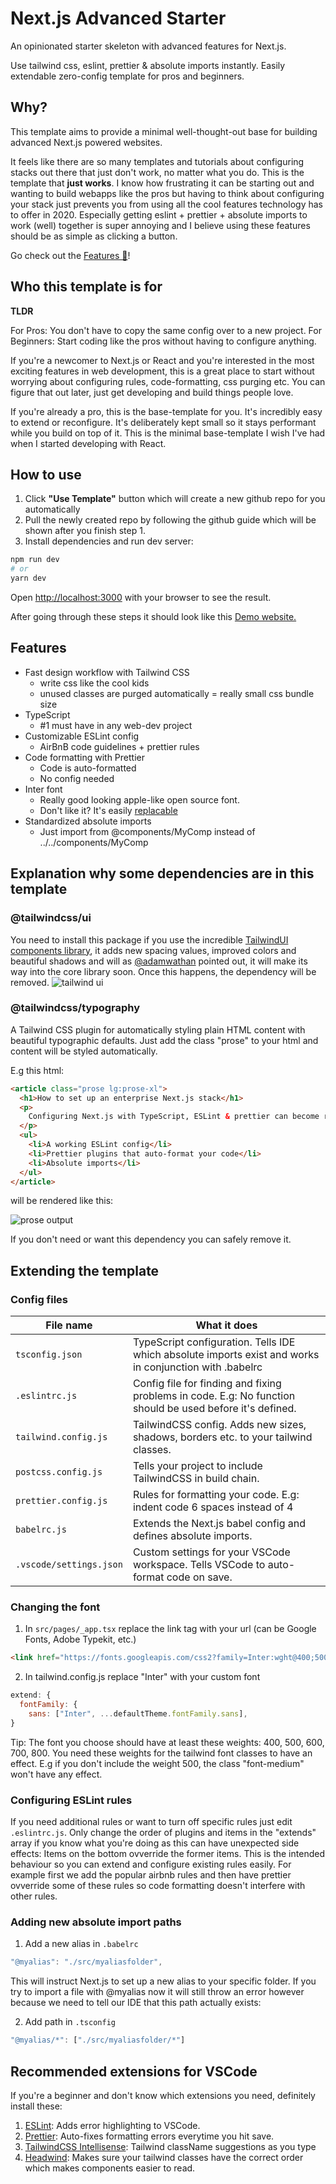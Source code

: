 # Next.js Advanced Starter

An opinionated starter skeleton with advanced features for Next.js.

Use tailwind css, eslint, prettier & absolute imports instantly.
Easily extendable zero-config template for pros and beginners.

## Why?

This template aims to provide a minimal well-thought-out base for building advanced Next.js powered websites.

It feels like there are so many templates and tutorials about configuring stacks out there that just don't work, no matter what you do. This is the template that **just works**. I know how frustrating it can be starting out and wanting to build webapps like the pros but having to think about configuring your stack just prevents you from using all the cool features technology has to offer in 2020. Especially getting eslint + prettier + absolute imports to work (well) together is super annoying and I believe using these features should be as simple as clicking a button.

Go check out the [Features 🎁](#features)!

## Who this template is for

**TLDR**

For Pros: You don't have to copy the same config over to a new project.
For Beginners: Start coding like the pros without having to configure anything.

If you're a newcomer to Next.js or React and you're interested in the most exciting features in web development, this is a great place to start without worrying about configuring rules, code-formatting, css purging etc. You can figure that out later, just get developing and build things people love.

If you're already a pro, this is the base-template for you. It's incredibly easy to extend or reconfigure. It's deliberately kept small so it stays performant while you build on top of it. This is the minimal base-template I wish I've had when I started developing with React.

## How to use

1. Click **"Use Template"** button which will create a new github repo for you automatically
2. Pull the newly created repo by following the github guide which will be shown after you finish step 1.
3. Install dependencies and run dev server:

```bash
npm run dev
# or
yarn dev
```

Open [http://localhost:3000](http://localhost:3000) with your browser to see the result.

After going through these steps it should look like this [Demo website.](https://nextjs-advanced-starter.vercel.app/)

## Features

- Fast design workflow with Tailwind CSS
  - write css like the cool kids
  - unused classes are purged automatically = really small css bundle size
- TypeScript
  - #1 must have in any web-dev project
- Customizable ESLint config
  - AirBnB code guidelines + prettier rules
- Code formatting with Prettier
  - Code is auto-formatted
  - No config needed
- Inter font
  - Really good looking apple-like open source font.
  - Don't like it? It's easily [replacable](#changing-the-font)
- Standardized absolute imports
  - Just import from @components/MyComp instead of ../../components/MyComp

## Explanation why some dependencies are in this template

### @tailwindcss/ui

You need to install this package if you use the incredible [TailwindUI components library](https://tailwindui.com/), it adds new spacing values, improved colors and beautiful shadows and will as [@adamwathan](https://twitter.com/adamwathan) pointed out, it will make its way into the core library soon. Once this happens, the dependency will be removed. ![tailwind ui](https://i.imgur.com/gm83Ydx.png)

### @tailwindcss/typography

A Tailwind CSS plugin for automatically styling plain HTML content with beautiful typographic defaults. Just add the class "prose" to your html and content will be styled automatically.

E.g this html:

```html
<article class="prose lg:prose-xl">
  <h1>How to set up an enterprise Next.js stack</h1>
  <p>
    Configuring Next.js with TypeScript, ESLint & prettier can become really annoying, especially if you're a beginner and don't know the intricate details of all the moving parts in a web-dev environment. The most important things you have to set up are:
  </p>
  <ul>
    <li>A working ESLint config</li>
    <li>Prettier plugins that auto-format your code</li>
    <li>Absolute imports</li>
  </ul>
</article>
```

will be rendered like this:

![prose output](https://i.imgur.com/xJD5Ojv.png)

If you don't need or want this dependency you can safely remove it.

## Extending the template

### Config files

| File name             | What it does                                                                                               |
|-----------------------|------------------------------------------------------------------------------------------------------------|
| `tsconfig.json`         | TypeScript configuration. Tells IDE which absolute imports exist and works in conjunction with .babelrc    |
| `.eslintrc.js`          | Config file for finding and fixing problems in code. E.g: No function should be used before it's defined.  |
| `tailwind.config.js`    | TailwindCSS config. Adds new sizes, shadows, borders etc. to your tailwind classes.                        |
| `postcss.config.js`     | Tells your project to include TailwindCSS in build chain.                                                  |
| `prettier.config.js`    | Rules for formatting your code. E.g: indent code 6 spaces instead of 4                                     |
| `babelrc.js`            | Extends the Next.js babel config and defines absolute imports.                                             |
| `.vscode/settings.json` | Custom settings for your VSCode workspace. Tells VSCode to auto-format code on save.                       |

### Changing the font

1. In `src/pages/_app.tsx` replace the link tag with your url (can be Google Fonts, Adobe Typekit, etc.)

```html
<link href="https://fonts.googleapis.com/css2?family=Inter:wght@400;500;600;700;800&display=swap" rel="stylesheet"/>
```

2. In tailwind.config.js replace "Inter" with your custom font

```javascript
extend: {
  fontFamily: {
    sans: ["Inter", ...defaultTheme.fontFamily.sans],
}
```

Tip: The font you choose should have at least these weights: 400, 500, 600, 700, 800. You need these weights for the tailwind font classes to have an effect. E.g if you don't include the weight 500, the class "font-medium" won't have any effect.

### Configuring ESLint rules

If you need additional rules or want to turn off specific rules just edit `.eslintrc.js`. Only change the order of plugins and items in the "extends" array if you know what you're doing as this can have unexpected side effects: Items on the bottom ovverride the former items. This is the intended behaviour so you can extend and configure existing rules easily. For example first we add the popular airbnb rules and then have prettier ovverride some of these rules so code formatting doesn't interfere with other rules.

### Adding new absolute import paths

1. Add a new alias in `.babelrc`

```javascript
"@myalias": "./src/myaliasfolder",
```

This will instruct Next.js to set up a new alias to your specific folder. If you try to import a file with @myalias now it will still throw an error however because we need to tell our IDE that this path actually exists:

2. Add path in `.tsconfig`

```javascript
"@myalias/*": ["./src/myaliasfolder/*"]
```

## Recommended extensions for VSCode

If you're a beginner and don't know which extensions you need, definitely install these:

1. [ESLint](https://marketplace.visualstudio.com/items?itemName=dbaeumer.vscode-eslint): Adds error highlighting to VSCode.
2. [Prettier](https://marketplace.visualstudio.com/items?itemName=esbenp.prettier-vscode): Auto-fixes formatting errors everytime you hit save.
3. [TailwindCSS Intellisense](https://marketplace.visualstudio.com/items?itemName=bradlc.vscode-tailwindcss): Tailwind className suggestions as you type
4. [Headwind](https://marketplace.visualstudio.com/items?itemName=heybourn.headwind): Makes sure your tailwind classes have the correct order which makes components easier to read.